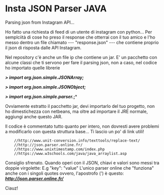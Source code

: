# Insta JSON Parser JAVA
Parsing json from Instagram API...

Ho fatto una richiesta di feed di un utente di instagram con python...
Per semplciità di cose ho preso il response che otterrai con il tuo amico e l'ho messo dentro un file chiamato
--- "response.json" ---
che contiene proprio il json di risposta dalle API Instagram.

Nel repository c'è anche un file ip che contiene un jar. E' un pacchetto con alcune classi che ti servono per fare il parsing json, non a caso, nel codice ho importato quelle librerie

***> import org.json.simple.JSONArray;***

***> import org.json.simple.JSONObject;***

***> import org.json.simple.parser.*;***

Ovviamente estratto il pacchetto jar, devi importarlo del tuo progetto, non ho dimestichezza con netbeans, ma oltre ad importare il JRE normale, aggiungi anche questo JAR.

Il codice è commentato tutto quanto per intero, non dovresti avere problemi a modificarlo con questa struttura base...
Ti lascio un po' di link utili!

		//http://www.unit-conversion.info/texttools/replace-text/
		//http://json.parser.online.fr/
		//https://www.unixtimestamp.com/index.php
		//https://www.w3schools.com/java/java_arraylist.asp

Consiglio sfrenato. Quando operi con il JSON, chiavi e valori sono messi tra doppie virgolette:
E.g "key": "value"
L'unico parser online che "funziona" anche con i singoli quotes ovvero, l'apostrofo (') è questo:
**_http://json.parser.online.fr/_**

Ciauz!
